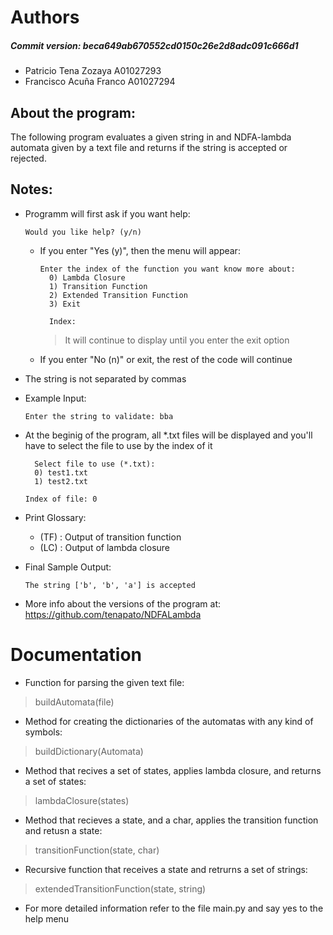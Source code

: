 # Authors
  ##### Commit version: beca649ab670552cd0150c26e2d8adc091c666d1
  
- Patricio Tena Zozaya A01027293
- Francisco Acuña Franco A01027294
## About the program:
The following program evaluates a given string in and NDFA-lambda automata given by a text file and returns if the string
is accepted or rejected.

## Notes: 
- Programm will first ask if you want help: 

      Would you like help? (y/n)
      
    - If you enter "Yes (y)", then the menu will appear:

          Enter the index of the function you want know more about:
            0) Lambda Closure
            1) Transition Function
            2) Extended Transition Function
            3) Exit

            Index:
        > It will continue to display until you enter the exit option
    - If you enter "No (n)" or exit, the rest of the code will continue
- The string is not separated by commas
- Example Input:

      Enter the string to validate: bba
  


- At the beginig of the program, all *.txt files will be displayed and you'll have to select the file to use by the index of it

        Select file to use (*.txt): 
        0) test1.txt
        1) test2.txt

      Index of file: 0  
- Print Glossary:
  - (TF) : Output of transition function
  - (LC) : Output of lambda closure
- Final Sample Output:

      The string ['b', 'b', 'a'] is accepted
- More info about the versions of the program at: https://github.com/tenapato/NDFALambda


# Documentation
- Function for parsing the given text file:
> buildAutomata(file)
- Method for creating the dictionaries of the automatas with any kind of symbols:
> buildDictionary(Automata)
- Method that recives a set of states, applies lambda closure, and returns a set of states:
> lambdaClosure(states)
- Method that recieves a state, and a char, applies the transition function and retusn a state:
> transitionFunction(state, char)
- Recursive function that receives a state and retrurns a set of strings:
> extendedTransitionFunction(state, string)
- For more detailed information refer to the file main.py and say yes to the help menu